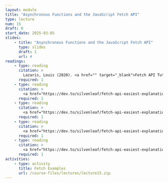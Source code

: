 ```yaml
---
layout: module
title: "Asynchronous Functions and the JavaScript Fetch API"
type: lecture
num: 15
draft: 0
start_date: 2025-03-05
slides:
    - title: "Asynchronous Functions and the JavaScript Fetch API"
      type: slides
      draft: 1
      url: #
readings: 
    - type: reading
      citation: >
        Lazaris, Louis (2020). <a href="" target="_blank">Fetch API Tutorial for Beginners: How to Use Fetch API</a>.
      required: 1
    - type: reading
      citation: >
        <a href="https://dev.to/silvenleaf/fetch-api-easiest-explanation-part-1-4-get-silvenleaf-21e2" target="_blank">fetch GET examples</a>.<br>Note: this example (and subsequent ones) demonstrate both "then" "async/await" techniques.
      required: 1
    - type: reading
      citation: >
        <a href="https://dev.to/silvenleaf/fetch-api-easiest-explanation-part-2-4-post-by-silvenleaf-1kmh" target="_blank">fetch POST examples</a>
      required: 1
    - type: reading
      citation: >
        <a href="https://dev.to/silvenleaf/fetch-api-easiest-explanation-part-3-4-put-by-silvenleaf-3oe8" target="_blank">fetch PUT examples</a>.<br>Note: PATCH works the same way as PUT. Recall that PATCH only updates specific attributes of a resource while PUT replaces the entire resource with a new version.
      required: 1
    - type: reading
      citation: >
        <a href="https://dev.to/silvenleaf/fetch-api-easiest-explanation-part-4-4-delete-by-silvenleaf-4376">fetch DELETE examples</a>.
      required: 1
activities:
    - type: activity
      title: Fetch Examples
      url: /course-files/lectures/lecture15.zip
---
```

